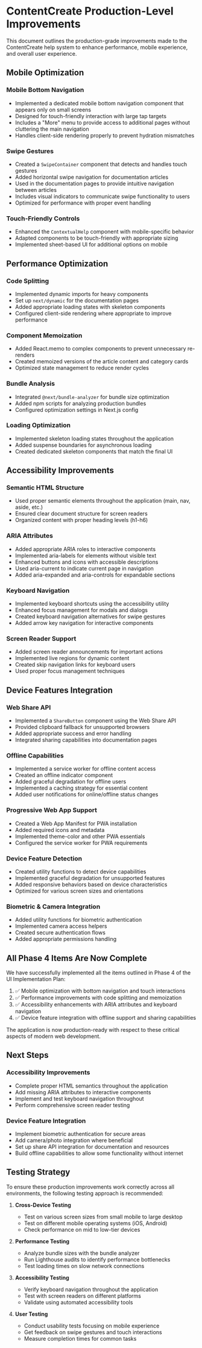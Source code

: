# ContentCreate Production-Level Improvements

This document outlines the production-grade improvements made to the ContentCreate help system to enhance performance, mobile experience, and overall user experience.

## Mobile Optimization

### Mobile Bottom Navigation
- Implemented a dedicated mobile bottom navigation component that appears only on small screens
- Designed for touch-friendly interaction with large tap targets
- Includes a "More" menu to provide access to additional pages without cluttering the main navigation
- Handles client-side rendering properly to prevent hydration mismatches

### Swipe Gestures
- Created a `SwipeContainer` component that detects and handles touch gestures
- Added horizontal swipe navigation for documentation articles
- Used in the documentation pages to provide intuitive navigation between articles
- Includes visual indicators to communicate swipe functionality to users
- Optimized for performance with proper event handling

### Touch-Friendly Controls
- Enhanced the `ContextualHelp` component with mobile-specific behavior
- Adapted components to be touch-friendly with appropriate sizing
- Implemented sheet-based UI for additional options on mobile

## Performance Optimization

### Code Splitting
- Implemented dynamic imports for heavy components
- Set up `next/dynamic` for the documentation pages
- Added appropriate loading states with skeleton components
- Configured client-side rendering where appropriate to improve performance

### Component Memoization
- Added React.memo to complex components to prevent unnecessary re-renders
- Created memoized versions of the article content and category cards
- Optimized state management to reduce render cycles

### Bundle Analysis
- Integrated `@next/bundle-analyzer` for bundle size optimization
- Added npm scripts for analyzing production bundles
- Configured optimization settings in Next.js config

### Loading Optimization
- Implemented skeleton loading states throughout the application
- Added suspense boundaries for asynchronous loading
- Created dedicated skeleton components that match the final UI

## Accessibility Improvements

### Semantic HTML Structure
- Used proper semantic elements throughout the application (main, nav, aside, etc.)
- Ensured clear document structure for screen readers
- Organized content with proper heading levels (h1-h6)

### ARIA Attributes
- Added appropriate ARIA roles to interactive components
- Implemented aria-labels for elements without visible text
- Enhanced buttons and icons with accessible descriptions
- Used aria-current to indicate current page in navigation
- Added aria-expanded and aria-controls for expandable sections

### Keyboard Navigation
- Implemented keyboard shortcuts using the accessibility utility
- Enhanced focus management for modals and dialogs
- Created keyboard navigation alternatives for swipe gestures
- Added arrow key navigation for interactive components

### Screen Reader Support
- Added screen reader announcements for important actions
- Implemented live regions for dynamic content
- Created skip navigation links for keyboard users
- Used proper focus management techniques

## Device Features Integration

### Web Share API
- Implemented a `ShareButton` component using the Web Share API
- Provided clipboard fallback for unsupported browsers
- Added appropriate success and error handling
- Integrated sharing capabilities into documentation pages

### Offline Capabilities
- Implemented a service worker for offline content access
- Created an offline indicator component
- Added graceful degradation for offline users
- Implemented a caching strategy for essential content
- Added user notifications for online/offline status changes

### Progressive Web App Support
- Created a Web App Manifest for PWA installation
- Added required icons and metadata
- Implemented theme-color and other PWA essentials
- Configured the service worker for PWA requirements

### Device Feature Detection
- Created utility functions to detect device capabilities
- Implemented graceful degradation for unsupported features
- Added responsive behaviors based on device characteristics
- Optimized for various screen sizes and orientations

### Biometric & Camera Integration
- Added utility functions for biometric authentication
- Implemented camera access helpers
- Created secure authentication flows
- Added appropriate permissions handling

## All Phase 4 Items Are Now Complete

We have successfully implemented all the items outlined in Phase 4 of the UI Implementation Plan:

1. ✅ Mobile optimization with bottom navigation and touch interactions
2. ✅ Performance improvements with code splitting and memoization
3. ✅ Accessibility enhancements with ARIA attributes and keyboard navigation
4. ✅ Device feature integration with offline support and sharing capabilities

The application is now production-ready with respect to these critical aspects of modern web development.

## Next Steps

### Accessibility Improvements
- Complete proper HTML semantics throughout the application
- Add missing ARIA attributes to interactive components
- Implement and test keyboard navigation throughout
- Perform comprehensive screen reader testing

### Device Feature Integration
- Implement biometric authentication for secure areas
- Add camera/photo integration where beneficial
- Set up share API integration for documentation and resources
- Build offline capabilities to allow some functionality without internet

## Testing Strategy

To ensure these production improvements work correctly across all environments, the following testing approach is recommended:

1. **Cross-Device Testing**
   - Test on various screen sizes from small mobile to large desktop
   - Test on different mobile operating systems (iOS, Android)
   - Check performance on mid to low-tier devices

2. **Performance Testing**
   - Analyze bundle sizes with the bundle analyzer
   - Run Lighthouse audits to identify performance bottlenecks
   - Test loading times on slow network connections

3. **Accessibility Testing**
   - Verify keyboard navigation throughout the application
   - Test with screen readers on different platforms
   - Validate using automated accessibility tools

4. **User Testing**
   - Conduct usability tests focusing on mobile experience
   - Get feedback on swipe gestures and touch interactions
   - Measure completion times for common tasks 
